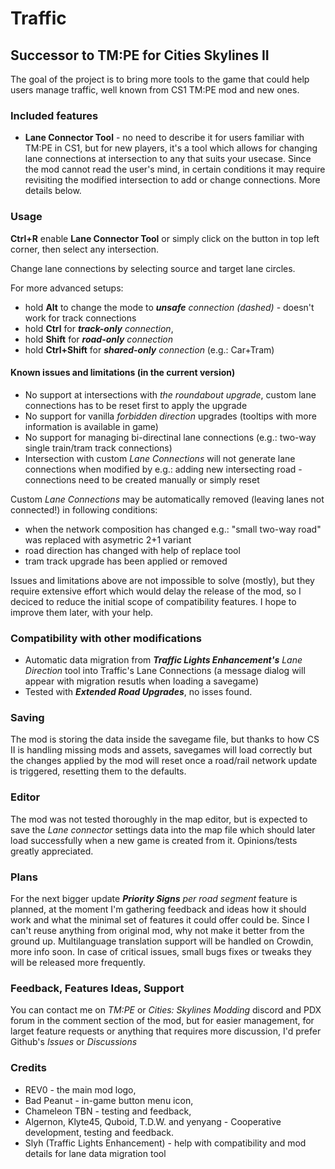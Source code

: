 ﻿# Traffic

## Successor to TM:PE for Cities Skylines II

The goal of the project is to bring more tools to the game that could help users manage traffic, well known from CS1 TM:PE mod and new ones.

### Included features

- **Lane Connector Tool** - no need to describe it for users familiar with TM:PE in CS1, but for new players, it's a tool which allows for changing lane connections at intersection to any that suits your usecase. Since the mod cannot read the user's mind, in certain conditions it may require revisiting the modified intersection to add or change connections. More details below.

### Usage

**Ctrl+R** enable **Lane Connector Tool** or simply click on the button in top left corner, then select any intersection.

Change lane connections by selecting source and target lane circles.

For more advanced setups:
- hold **Alt** to change the mode to _**unsafe** connection (dashed)_ - doesn't work for track connections
- hold **Ctrl** for _**track-only** connection_,
- hold **Shift** for _**road-only** connection_
- hold **Ctrl+Shift** for _**shared-only** connection_ (e.g.: Car+Tram)

#### Known issues and limitations (in the current version)

- No support at intersections with _the roundabout upgrade_, custom lane connections has to be reset first to apply the upgrade
- No support for vanilla _forbidden direction_ upgrades (tooltips with more information is available in game)
- No support for managing bi-directinal lane connections (e.g.: two-way single train/tram track connections)
- Intersection with custom _Lane Connections_ will not generate lane connections when modified by e.g.: adding new intersecting road - connections need to be created manually or simply reset

Custom _Lane Connections_ may be automatically removed (leaving lanes not connected!) in following conditions:
- when the network composition has changed e.g.: "small two-way road" was replaced with asymetric 2+1 variant
- road direction has changed with help of replace tool
- tram track upgrade has been applied or removed

Issues and limitations above are not impossible to solve (mostly), but they require extensive effort which would delay the release of the mod, so I deciced to reduce the initial scope of compatibility features. I hope to improve them later, with your help.

### Compatibility with other modifications

- Automatic data migration from _**Traffic Lights Enhancement's** Lane Direction_ tool into Traffic's Lane Connections (a message dialog will appear with migration resutls when loading a savegame)
- Tested with _**Extended Road Upgrades**_, no isses found.

### Saving

The mod is storing the data inside the savegame file, but thanks to how CS II is handling missing mods and assets, savegames will load correctly but the changes applied by the mod will reset once a road/rail network update is triggered, resetting them to the defaults.

### Editor

The mod was not tested thoroughly in the map editor, but is expected to save the _Lane connector_ settings data into the map file which should later load successfully when a new game is created from it.
Opinions/tests greatly appreciated.

### Plans

For the next bigger update _**Priority Signs** per road segment_ feature is planned, at the moment I'm gathering feedback and ideas how it should work and what the minimal set of features it could offer could be. Since I can't reuse anything from original mod, why not make it better from the ground up.
Multilanguage translation support will be handled on Crowdin, more info soon.
In case of critical issues, small bugs fixes or tweaks they will be released more frequently.

### Feedback, Features Ideas, Support

You can contact me on _TM:PE_ or _Cities: Skylines Modding_ discord and PDX forum in the comment section of the mod, but for easier management, for larget feature requests or anything that requires more  discussion, I'd prefer Github's _Issues_ or _Discussions_

### Credits

- REV0 - the main mod logo,
- Bad Peanut - in-game button menu icon,
- Chameleon TBN - testing and feedback,
- Algernon, Klyte45, Quboid, T.D.W. and yenyang - Cooperative development, testing and feedback.
- Slyh (Traffic Lights Enhancement) - help with compatibility and mod details for lane data migration tool
